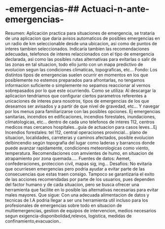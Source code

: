 # -emergencias-## Actuaci-n-ante-emergencias-
Resumen: Aplicación practica para situaciones de emergencia, se trataria de una aplicacion que daria avisos automaticos de posibles emergencias en un radio de km seleccionable desde una ubicacion, asi como de puntos de interes tambien seleccionados. Indicaria tambien las recomendaciones adecuadas, telefonos de interes relaccionados con el tipo de emergencia declarada, asi como las posibles rutas alternativas para evitarlas o salir de las zonas en tal situacion, todo ello junto con un mapa predictivo de evolucion segun las condiciones climaticas, topograficas, etc...
Fondo: Los distintos tipos de emergencias suelen ocurrir en momentos en los que posiblemente no estemos preparados para afrontarlas, no tengamos informacion suficiente o simplemente no sepamos reaccionar al vernos sobrepasados por lo que este ocurriendo.
Como se utiliza: Al descargar la aplicacion tendriamos que configurar ciertos parametros referentes a unicaciones de interes para nosotros, tipos de emergencias de los que deseamos ser avisados y a partir de que nivel de gravedad, etc... Y navegar por los menus para familiarizarse con las posibles opciones. Ej emergencias sanitarias, incendios en edificaciones, incendios forestales, inundaciones, climatologicas, etc... dentro de cada uno telefonos de interes 112, centros medicos mas cercanos hospitales...guia de actuacion para casos leves...Ej Incendios forestales: tel 112, central operaciones provincial... plano de situacion, localidades, carreteras y caminos afectados, posible evolucion delbincendio según topografia del lugar como laderas y barrancos donde puede avanzar rapidamente, condiciones meteorologicas como viento, temperatura. Recomendaciones con amvientes de humo, en situacion de atrapamiento por zona quemada.....
Fuentes de datos: Aemet, confederaciones, proteccion civil, mapas sig, ing...
Desafios: No evitaria que ocurriesen emergencias pero podria ayudar a evitar parte de las consecuencias que estas traen consigo. Tampoco se garantizaria el exito de las acciones recomendadas por parte de los usuarios, pues dependen del factor humano y de cada situacion, pero se busca ofrecer una herramienta que facilite en lo posible las alternativas necesarias para evitar males mayores.
Que sigue: Con una adecuada alimentacion de datos y tecnicas de I.A podria llegar a ser uns herramienta util incluso para los profesionales de emergencias sobre todo en situacion de multiemergencias, gestion de equipos de intervencion, medios necesarios segun exigencia-disponibolidad,relevos, logistica, medidas de confinamiento,evacuacion..

